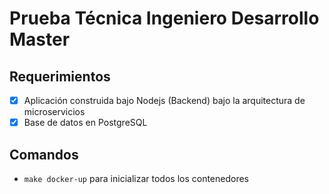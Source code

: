 # Prueba Técnica Ingeniero Desarrollo Master

## Requerimientos

- [x] Aplicación construida bajo Nodejs (Backend) bajo la arquitectura de microservicios
- [x] Base de datos en PostgreSQL

## Comandos

- `make docker-up` para inicializar todos los contenedores

